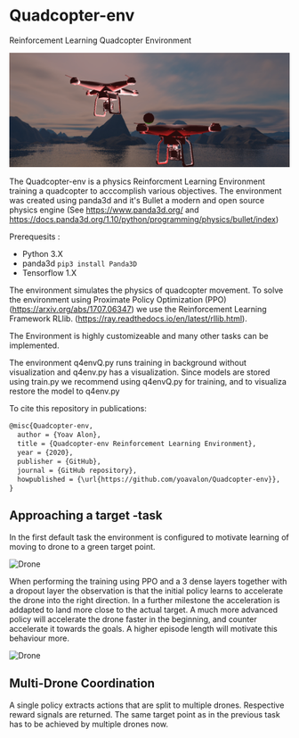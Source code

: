 # Quadcopter-env
Reinforcement Learning Quadcopter Environment

![Drone](/img/quadImg.png)

The Quadcopter-env is a physics Reinforcment Learning Environment training a quadcopter to acccomplish various objectives. The environment was created using panda3d and it's Bullet a modern and open source physics engine (See https://www.panda3d.org/ and https://docs.panda3d.org/1.10/python/programming/physics/bullet/index)

Prerequesits : 

* Python 3.X
* panda3d `pip3 install Panda3D`
* Tensorflow 1.X
  
The environment simulates the physics of quadcopter movement. 
To solve the environment using Proximate Policy Optimization (PPO) (https://arxiv.org/abs/1707.06347) we use the Reinforcement Learning Framework RLlib. (https://ray.readthedocs.io/en/latest/rllib.html).

The Environment is highly customizeable and many other tasks can be implemented.

The environment q4envQ.py runs training in background without visualization and q4env.py has a visualization. Since models are stored using train.py we recommend using q4envQ.py for training, and to visualiza restore the model to q4env.py

To cite this repository in publications:

    @misc{Quadcopter-env,
      author = {Yoav Alon},
      title = {Quadcopter-env Reinforcement Learning Environment},
      year = {2020},
      publisher = {GitHub},
      journal = {GitHub repository},
      howpublished = {\url{https://github.com/yoavalon/Quadcopter-env}},
    }

## Approaching a target -task
In the first default task the environment is configured to motivate learning of moving to drone to a green target point.

![Drone](/img/droneTrace2.png)

When performing the training using PPO and a 3 dense layers together with a dropout layer the observation is that the initial policy learns to accelerate the drone into the right direction. In a further milestone the acceleration is addapted to land more close to the actual target. A much more advanced policy will accelerate the drone faster in the beginning, and counter accelerate it towards the goals. A higher episode length will motivate this behaviour more.

![Drone](/img/rews2.png)

## Multi-Drone Coordination
A single policy extracts actions that are split to multiple drones. Respective reward signals are returned. The same target point as in the previous task has to be achieved by multiple drones now. 
